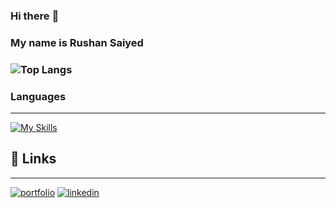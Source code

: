 ### Hi there :wave:
### My name is Rushan Saiyed
### ![Top Langs](https://github-readme-stats.vercel.app/api/top-langs/?username=rushan23&layout=compact)
### Languages
-------------------------------
[![My Skills](https://skillicons.dev/icons?i=js,go,docker,gcp,git,unity,wordpress,firebase,php,python,java,javascript,mysql,vscode,cs,cpp,c)](https://skillicons.dev)
## :link: Links
--------------
[![portfolio](https://img.shields.io/badge/my_portfolio-000?style=for-the-badge&logo=ko-fi&logoColor=white)](https://rushan9.wordpress.com/)
[![linkedin](https://img.shields.io/badge/linkedin-0A66C2?style=for-the-badge&logo=linkedin&logoColor=white)](https://www.linkedin.com/in/rushan-saiyed-a79740254/)
